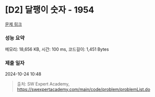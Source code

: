 # [D2] 달팽이 숫자 - 1954 

[문제 링크](https://swexpertacademy.com/main/code/problem/problemDetail.do?contestProbId=AV5PobmqAPoDFAUq) 

### 성능 요약

메모리: 18,656 KB, 시간: 100 ms, 코드길이: 1,451 Bytes

### 제출 일자

2024-10-24 10:48



> 출처: SW Expert Academy, https://swexpertacademy.com/main/code/problem/problemList.do